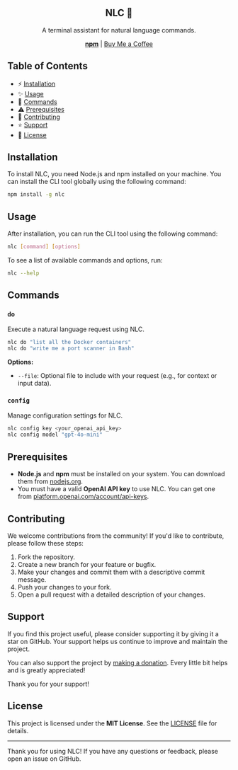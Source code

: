 <div align="center">
  <h2>NLC 💾</h2>
  <p>A terminal assistant for natural language commands.</p>
  <a href="https://npmjs.com/package/nlc"><strong>npm</strong></a> | <a href="https://buymeacoffee.com/remvze">Buy Me a Coffee</a>
</div>

## Table of Contents

- ⚡ [Installation](#installation)
- ✨ [Usage](#usage)
- 🔮 [Commands](#commands)
- ⚠️ [Prerequisites](#prerequisites)
- 🤝 [Contributing](#contributing)
- ⭐ [Support](#support)
- 📜 [License](#license)

## Installation

To install NLC, you need Node.js and npm installed on your machine. You can install the CLI tool globally using the following command:

```bash
npm install -g nlc
```

## Usage

After installation, you can run the CLI tool using the following command:

```bash
nlc [command] [options]
```

To see a list of available commands and options, run:

```bash
nlc --help
```

## Commands

### `do`

Execute a natural language request using NLC.

```bash
nlc do "list all the Docker containers"
nlc do "write me a port scanner in Bash"
```

**Options:**

- `--file`: Optional file to include with your request (e.g., for context or input data).

### `config`

Manage configuration settings for NLC.

```bash
nlc config key <your_openai_api_key>
nlc config model "gpt-4o-mini"
```

## Prerequisites

- **Node.js** and **npm** must be installed on your system. You can download them from [nodejs.org](https://nodejs.org).
- You must have a valid **OpenAI API key** to use NLC. You can get one from [platform.openai.com/account/api-keys](https://platform.openai.com/account/api-keys).

## Contributing

We welcome contributions from the community! If you'd like to contribute, please follow these steps:

1. Fork the repository.
2. Create a new branch for your feature or bugfix.
3. Make your changes and commit them with a descriptive commit message.
4. Push your changes to your fork.
5. Open a pull request with a detailed description of your changes.

## Support

If you find this project useful, please consider supporting it by giving it a star on GitHub. Your support helps us continue to improve and maintain the project.

You can also support the project by [making a donation](https://buymeacoffee.com/remvze). Every little bit helps and is greatly appreciated!

Thank you for your support!

## License

This project is licensed under the **MIT License**. See the [LICENSE](LICENSE) file for details.

---

Thank you for using NLC! If you have any questions or feedback, please open an issue on GitHub.
